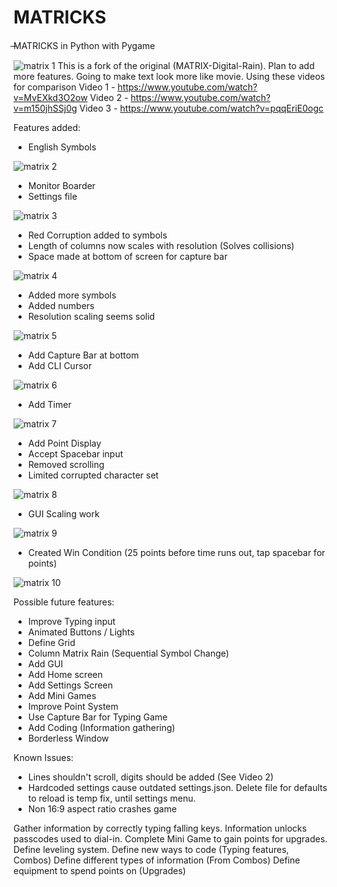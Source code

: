 #  MATRICKS
̶MATRICKS in Python with Pygame

![matrix 1](screenshot/9.png "Matrix")
This is a fork of the original (MATRIX-Digital-Rain). Plan to add more features.
Going to make text look more like movie.
Using these videos for comparison
Video 1 - https://www.youtube.com/watch?v=MvEXkd3O2ow
Video 2 - https://www.youtube.com/watch?v=m150jhSSj0g
Video 3 - https://www.youtube.com/watch?v=pqqEriE0ogc

Features added:
* English Symbols

![matrix 2](screenshot/1.png "English Symbols")

* Monitor Boarder
* Settings file

![matrix 3](screenshot/2.png "Monitor")

* Red Corruption added to symbols
* Length of columns now scales with resolution (Solves collisions)
* Space made at bottom of screen for capture bar

![matrix 4](screenshot/3.png "Corruption")

* Added more symbols
* Added numbers
* Resolution scaling seems solid

![matrix 5](screenshot/4.png "Symbols and Numbers")

* Add Capture Bar at bottom
* Add CLI Cursor

![matrix 6](screenshot/5.png "Cursor this bar")

* Add Timer 

![matrix 7](screenshot/6.png "Times up")

* Add Point Display
* Accept Spacebar input
* Removed scrolling
* Limited corrupted character set

![matrix 8](screenshot/8.png)

* GUI Scaling work

![matrix 9](screenshot/9.png)

* Created Win Condition (25 points before time runs out, tap spacebar for points)

![matrix 10](screenshot/10.png)

Possible future features:

* Improve Typing input
* Animated Buttons / Lights
* Define Grid
* Column Matrix Rain (Sequential Symbol Change)
* Add GUI
* Add Home screen
* Add Settings Screen
* Add Mini Games
* Improve Point System
* Use Capture Bar for Typing Game
* Add Coding (Information gathering)
* Borderless Window

Known Issues:
* Lines shouldn't scroll, digits should be added (See Video 2)
* Hardcoded settings cause outdated settings.json. Delete file for defaults to reload is temp fix, until settings menu. 
* Non 16:9 aspect ratio crashes game


Gather information by correctly typing falling keys.
Information unlocks passcodes used to dial-in.
Complete Mini Game to gain points for upgrades.
Define leveling system.
Define new ways to code (Typing features, Combos)
Define different types of information (From Combos)
Define equipment to spend points on (Upgrades)